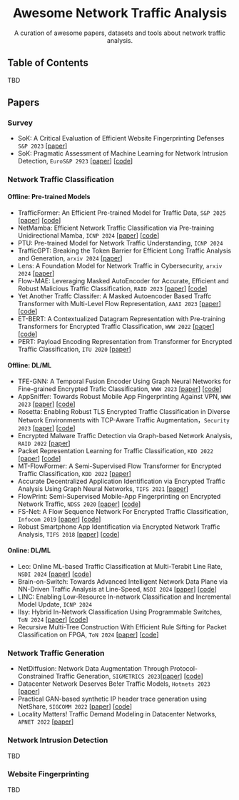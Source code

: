 <div align="center">
<h1>Awesome Network Traffic Analysis </h1>
A curation of awesome papers, datasets and tools about network traffic analysis.
</div>

## Table of Contents
TBD

## Papers
### Survey
- SoK: A Critical Evaluation of Efficient Website Fingerprinting Defenses `S&P 2023` [[paper](https://ieeexplore.ieee.org/document/10179289)]
- SoK: Pragmatic Assessment of Machine Learning for Network Intrusion Detection, `EuroS&P 2923` [[paper](https://ieeexplore.ieee.org/stamp/stamp.jsp?arnumber=10190520)] [[code](https://github.com/hihey54/pragmaticAssessment)]

### Network Traffic Classification
#### Offline: Pre-trained Models
- TrafficFormer: An Efficient Pre-trained Model for Traffic Data, `S&P 2025` [[paper](http://www.thucsnet.com/wp-content/papers/guangmeng_sp2025.pdf)] [[code](https://github.com/kojunseo/Trafficformer)]
- NetMamba: Efficient Network Traffic Classification via Pre-training Unidirectional Mamba, `ICNP 2024` [[paper](https://arxiv.org/abs/2405.11449)] [[code](https://github.com/wangtz19/NetMamba)]
- PTU: Pre-trained Model for Network Traffic Understanding, `ICNP 2024`
- TrafficGPT: Breaking the Token Barrier for Efficient Long Traffic Analysis and Generation, `arxiv 2024` [[paper](https://arxiv.org/pdf/2403.05822)]
- Lens: A Foundation Model for Network Traffic in Cybersecurity, `arxiv 2024` [[paper](https://arxiv.org/abs/2402.03646)]
- Flow-MAE: Leveraging Masked AutoEncoder for Accurate, Efficient and Robust Malicious Traffic Classification, `RAID 2023` [[paper](https://dl.acm.org/doi/10.1145/3607199.3607206)] [[code](https://github.com/NLear/Flow-MAE)]
- Yet Another Traffc Classifer: A Masked Autoencoder Based Traffc Transformer with Multi-Level Flow Representation, `AAAI 2023` [[paper](https://dl.acm.org/doi/10.1609/aaai.v37i4.25674)] [[code](https://github.com/NSSL-SJTU/YaTC)]
- ET-BERT: A Contextualized Datagram Representation with Pre-training Transformers for Encrypted Traffic Classification, `WWW 2022` [[paper](https://dl.acm.org/doi/10.1145/3485447.3512217)][[code](https://github.com/linwhitehat/ET-BERT)]
- PERT: Payload Encoding Representation from Transformer for Encrypted Traffic Classification, `ITU 2020` [[paper](https://ieeexplore.ieee.org/document/9303204)]

#### Offline: DL/ML
- TFE-GNN: A Temporal Fusion Encoder Using Graph Neural Networks for Fine-grained Encrypted Trafic Classification, `WWW 2023` [[paper](https://dl.acm.org/doi/10.1145/3543507.3583227)] [[code](https://github.com/ViktorAxelsen/TFE-GNN)]
- AppSniffer: Towards Robust Mobile App Fingerprinting Against VPN, `WWW 2023` [[paper](https://dl.acm.org/doi/10.1145/3543507.3583473)] [[code](https://github.com/network-traffic/AppSniffer)]
- Rosetta: Enabling Robust TLS Encrypted Traffic Classification in Diverse Network Environments with TCP-Aware Traffic Augmentation，`Security 2023` [[paper](https://www.usenix.org/system/files/usenixsecurity23-xie.pdf)] [[code](https://github.com/sunskyXX/Rosetta)]
- Encrypted Malware Traffic Detection via Graph-based Network Analysis, `RAID 2022` [[paper](https://dl.acm.org/doi/10.1145/3545948.3545983)]
- Packet Representation Learning for Traffic Classification, `KDD 2022` [[paper](https://dl.acm.org/doi/10.1145/3534678.3539085)] [[code](https://github.com/ict-net/PacRep)]
- MT-FlowFormer: A Semi-Supervised Flow Transformer for Encrypted Traffic Classification, `KDD 2022` [[paper](https://dl.acm.org/doi/10.1145/3534678.3539314)]
- Accurate Decentralized Application Identification via Encrypted Traffic Analysis Using Graph Neural Networks, `TIFS 2021` [[paper](https://ieeexplore.ieee.org/document/9319399)]
- FlowPrint: Semi-Supervised Mobile-App Fingerprinting on Encrypted Network Traffic, `NDSS 2020` [[paper](https://www.ndss-symposium.org/ndss-paper/flowprint-semi-supervised-mobile-app-fingerprinting-on-encrypted-network-traffic/)] [[code](https://github.com/Thijsvanede/FlowPrint)]
- FS-Net: A Flow Sequence Network For Encrypted Traffic Classification, `Infocom 2019` [[paper](https://ieeexplore.ieee.org/document/8737507)] [[code](https://github.com/WSPTTH/FS-Net)]
- Robust Smartphone App Identification via Encrypted Network Traffic Analysis, `TIFS 2018` [[paper](https://ieeexplore.ieee.org/document/8006282)] [[code](https://github.com/vftaylor/appscanner)]

#### Online: DL/ML
- Leo: Online ML-based Traffic Classification at Multi-Terabit Line Rate, `NSDI 2024` [[paper](https://www.usenix.org/conference/nsdi24/presentation/jafri)] [[code](https://github.com/Purdue-ISL/Leo)]
- Brain-on-Switch: Towards Advanced Intelligent Network Data Plane via NN-Driven Traffic Analysis at Line-Speed, `NSDI 2024` [[paper](https://www.usenix.org/conference/nsdi24/presentation/yan)] [[code](https://github.com/InspiringGroup-Lab/Brain-on-Switch)]
- LINC: Enabling Low-Resource In-network Classification and Incremental Model Update, `ICNP 2024`
- IIsy: Hybrid In-Network Classification Using Programmable Switches, `ToN 2024` [[paper](https://ieeexplore.ieee.org/document/10439067)] [[code](https://github.com/In-Network-Machine-Learning/IIsy)]
- Recursive Multi-Tree Construction With Efficient Rule Sifting for Packet Classification on FPGA, `ToN 2024` [[paper](https://ieeexplore.ieee.org/document/10315073)] [[code](https://github.com/wenjunpaper/KickTree)]

### Network Traffic Generation
- NetDiffusion: Network Data Augmentation Through Protocol-Constrained Traffic Generation, `SIGMETRICS 2023`[[paper](https://dl.acm.org/doi/10.1145/3639037)] [[code](https://github.com/noise-lab/NetDiffusion_Generator)]
- Datacenter Network Deserves Be!er Traffic Models, `Hotnets 2023` [[paper](https://conferences.sigcomm.org/hotnets/2023/papers/hotnets23_huang.pdf)]
- Practical GAN-based synthetic IP header trace generation using NetShare, `SIGCOMM 2022` [[paper](https://dl.acm.org/doi/10.1145/3544216.3544251)] [[code](https://github.com/netsharecmu/NetShare)]
- Locality Matters! Traffic Demand Modeling in Datacenter Networks, `APNET 2022` [[paper](https://conferences.sigcomm.org/events/apnet2022/papers/Locality%20Matters!%20Traffic%20Demand%20Modeling%20in%20Datacenter%20Networks.pdf)]

### Network Intrusion Detection
TBD

### Website Fingerprinting
TBD
